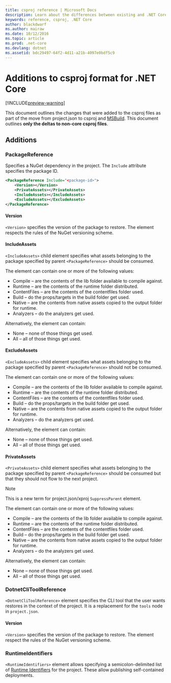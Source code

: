 ```yaml
---
title: csproj reference | Microsoft Docs
description: Learn about the differences between existing and .NET Core csproj files
keywords: reference, csproj, .NET Core
author: blackdwarf
ms.author: mairaw
ms.date: 10/12/2016
ms.topic: article
ms.prod: .net-core
ms.devlang: dotnet
ms.assetid: bdc29497-64f2-4d11-a21b-4097e0bdf5c9
---
```


# Additions to csproj format for .NET Core

[!INCLUDE[preview-warning](../../../includes/warning.md)]

This document outlines the changes that were added to the csproj files as part of the move from project.json to csproj and 
[MSBuild](https://github.com/Microsoft/MSBuild). This document outlines **only the deltas to non-core csproj files**. 

## Additions

### PackageReference
Specifies a NuGet dependency in the project. The `Include` attribute specifies the package ID. 

```xml
<PackageReference Include="<package-id>">
    <Version></Version>
    <PrivateAssets></PrivateAssets>
    <IncludeAssets></IncludeAssets>
    <ExcludeAssets></ExcludeAssets>
</PackageReference>
```

#### Version
`<Version>` specifies the version of the package to restore. The element respects the rules of the NuGet versioning scheme.

#### IncludeAssets
`<IncludeAssets>` child element specifies what assets belonging to the package specified by parent `<PackageReference>` should be 
consumed. 

The element can contain one or more of the following values:

* Compile – are the contents of the lib folder available to compile against.
* Runtime – are the contents of the runtime folder distributed.
* ContentFiles – are the contents of the contentfiles folder used.
* Build – do the props/targets in the build folder get used.
* Native – are the contents from native assets copied to the output folder for runtime.
* Analyzers – do the analyzers get used.

Alternatively, the element can contain:

* None – none of those things get used.
* All – all of those things get used.

#### ExcludeAssets
`<ExcludeAssets>` child element specifies what assets belonging to the package specified by parent `<PackageReference>` should not 
be consumed.

The element can contain one or more of the following values:

* Compile – are the contents of the lib folder available to compile against.
* Runtime – are the contents of the runtime folder distributed.
* ContentFiles – are the contents of the contentfiles folder used.
* Build – do the props/targets in the build folder get used.
* Native – are the contents from native assets copied to the output folder for runtime.
* Analyzers – do the analyzers get used.

Alternatively, the element can contain:

* None – none of those things get used.
* All – all of those things get used.

#### PrivateAssets
`<PrivateAssets>` child element specifies what assets belonging to the package specified by parent `<PackageReference>` should be 
consumed but that they should not flow to the next project. 

> [!NOTE]
> This is a new term for project.json/xproj `SuppressParent` element. 

The element can contain one or more of the following values:

* Compile – are the contents of the lib folder available to compile against.
* Runtime – are the contents of the runtime folder distributed.
* ContentFiles – are the contents of the contentfiles folder used.
* Build – do the props/targets in the build folder get used.
* Native – are the contents from native assets copied to the output folder for runtime.
* Analyzers – do the analyzers get used.

Alternatively, the element can contain:

* None – none of those things get used.
* All – all of those things get used.

### DotnetCliToolReference
`<DotnetCliToolReference>` element specifies the CLI tool that the user wants restores in the context of the project. It is 
a replacement for the `tools` node in `project.json`. 

#### Version
`<Version>` specifies the version of the package to restore. The element respect the rules of the NuGet versioning scheme.

### RuntimeIdentifiers
`<RuntimeIdentifiers>` element allows specifying a semicolon-delimited list of [Runtime Identifiers](../../rid-catalog.md) for the project. 
These allow publishing self-contained deployments. 